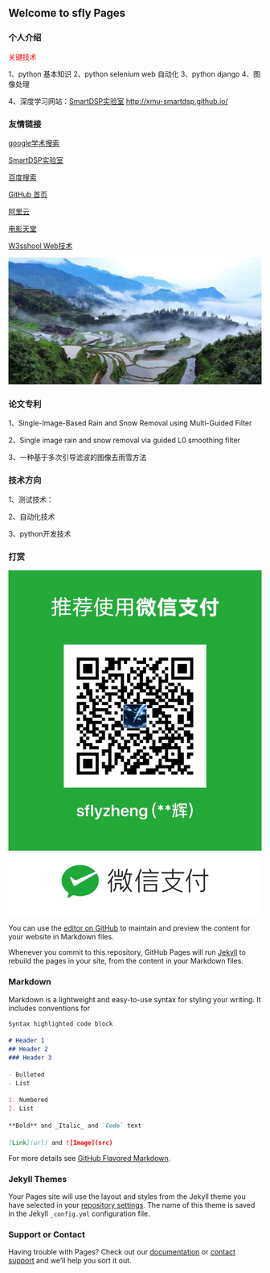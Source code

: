 ## Welcome to sfly Pages

### 个人介绍

<span style="color: red"> 关键技术 </span>

1、python 基本知识 2、python selenium web 自动化 3、python django 4、图像处理

4、深度学习网站：[SmartDSP实验室](http://xmu-smartdsp.github.io/)  http://xmu-smartdsp.github.io/

### 友情链接

[google学术搜索](https://xue.glgoo.net/) 

[SmartDSP实验室](http://xmu-smartdsp.github.io/) 

[百度搜索](http://www.baidu.com) 

[GitHub 首页](https://github.com/saintifly)

[阿里云](https://ecs.console.aliyun.com/#/server/region/cn-shenzhen)

[电影天堂](http://www.dytt8.net/)

[W3sshool Web技术](http://www.w3school.com.cn/)

![个人图片](https://github.com/saintifly/zxh.github.io/raw/master/Screenshots/timg.jpg)

### 论文专利

1、Single-Image-Based Rain and Snow Removal using Multi-Guided Filter

2、Single image rain and snow removal via guided L0 smoothing filter

3、一种基于多次引导滤波的图像去雨雪方法

### 技术方向

1、测试技术：

2、自动化技术

3、python开发技术

### 打赏

![个人图片](https://github.com/saintifly/zxh.github.io/raw/master/Screenshots/qiong.jpg)

You can use the [editor on GitHub](https://github.com/saintifly/zxh.github.io/edit/master/index.md) to maintain and preview the content for your website in Markdown files.

Whenever you commit to this repository, GitHub Pages will run [Jekyll](https://jekyllrb.com/) to rebuild the pages in your site, from the content in your Markdown files.

### Markdown

Markdown is a lightweight and easy-to-use syntax for styling your writing. It includes conventions for

```markdown
Syntax highlighted code block

# Header 1
## Header 2
### Header 3

- Bulleted
- List

1. Numbered
2. List

**Bold** and _Italic_ and `Code` text

[Link](url) and ![Image](src)
```

For more details see [GitHub Flavored Markdown](https://guides.github.com/features/mastering-markdown/).

### Jekyll Themes

Your Pages site will use the layout and styles from the Jekyll theme you have selected in your [repository settings](https://github.com/saintifly/zxh.github.io/settings). The name of this theme is saved in the Jekyll `_config.yml` configuration file.

### Support or Contact

Having trouble with Pages? Check out our [documentation](https://help.github.com/categories/github-pages-basics/) or [contact support](https://github.com/contact) and we’ll help you sort it out.
